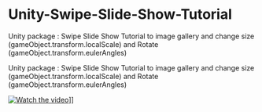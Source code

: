 # Unity-Swipe-Slide-Show-Tutorial
Unity package  : Swipe Slide Show Tutorial to image gallery and change size (gameObject.transform.localScale) and  Rotate (gameObject.transform.eulerAngles)

Unity package : Swipe Slide Show Tutorial to image gallery and change size (gameObject.transform.localScale) and Rotate (gameObject.transform.eulerAngles)

[![Watch the video](https://img.youtube.com/vi/2oGGZl0h8co/0.jpg)](http://youtu.be/2oGGZl0h8co)]]
